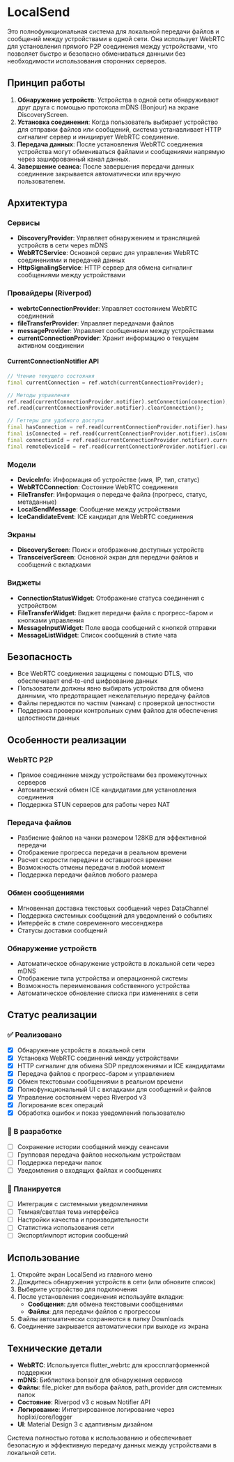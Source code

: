# LocalSend

Это полнофункциональная система для локальной передачи файлов и сообщений между устройствами в одной сети. Она использует WebRTC для установления прямого P2P соединения между устройствами, что позволяет быстро и безопасно обмениваться данными без необходимости использования сторонних серверов.

## Принцип работы

1. **Обнаружение устройств**: Устройства в одной сети обнаруживают друг друга с помощью протокола mDNS (Bonjour) на экране DiscoveryScreen.
2. **Установка соединения**: Когда пользователь выбирает устройство для отправки файлов или сообщений, система устанавливает HTTP сигналинг сервер и инициирует WebRTC соединение.
3. **Передача данных**: После установления WebRTC соединения устройства могут обмениваться файлами и сообщениями напрямую через зашифрованный канал данных.
4. **Завершение сеанса**: После завершения передачи данных соединение закрывается автоматически или вручную пользователем.

## Архитектура

### Сервисы

- **DiscoveryProvider**: Управляет обнаружением и трансляцией устройств в сети через mDNS
- **WebRTCService**: Основной сервис для управления WebRTC соединениями и передачей данных
- **HttpSignalingService**: HTTP сервер для обмена сигналинг сообщениями между устройствами

### Провайдеры (Riverpod)

- **webrtcConnectionProvider**: Управляет состоянием WebRTC соединений
- **fileTransferProvider**: Управляет передачами файлов
- **messageProvider**: Управляет сообщениями между устройствами
- **currentConnectionProvider**: Хранит информацию о текущем активном соединении

#### CurrentConnectionNotifier API

```dart
// Чтение текущего состояния
final currentConnection = ref.watch(currentConnectionProvider);

// Методы управления
ref.read(currentConnectionProvider.notifier).setConnection(connection);
ref.read(currentConnectionProvider.notifier).clearConnection();

// Геттеры для удобного доступа
final hasConnection = ref.read(currentConnectionProvider.notifier).hasActiveConnection;
final isConnected = ref.read(currentConnectionProvider.notifier).isConnected;
final connectionId = ref.read(currentConnectionProvider.notifier).currentConnectionId;
final remoteDeviceId = ref.read(currentConnectionProvider.notifier).currentRemoteDeviceId;
```

### Модели

- **DeviceInfo**: Информация об устройстве (имя, IP, тип, статус)
- **WebRTCConnection**: Состояние WebRTC соединения
- **FileTransfer**: Информация о передаче файла (прогресс, статус, метаданные)
- **LocalSendMessage**: Сообщение между устройствами
- **IceCandidateEvent**: ICE кандидат для WebRTC соединения

### Экраны

- **DiscoveryScreen**: Поиск и отображение доступных устройств
- **TransceiverScreen**: Основной экран для передачи файлов и сообщений с вкладками

### Виджеты

- **ConnectionStatusWidget**: Отображение статуса соединения с устройством
- **FileTransferWidget**: Виджет передачи файла с прогресс-баром и кнопками управления
- **MessageInputWidget**: Поле ввода сообщений с кнопкой отправки
- **MessageListWidget**: Список сообщений в стиле чата

## Безопасность

- Все WebRTC соединения защищены с помощью DTLS, что обеспечивает end-to-end шифрование данных
- Пользователи должны явно выбирать устройства для обмена данными, что предотвращает нежелательную передачу файлов
- Файлы передаются по частям (чанкам) с проверкой целостности
- Поддержка проверки контрольных сумм файлов для обеспечения целостности данных

## Особенности реализации

### WebRTC P2P

- Прямое соединение между устройствами без промежуточных серверов
- Автоматический обмен ICE кандидатами для установления соединения
- Поддержка STUN серверов для работы через NAT

### Передача файлов

- Разбиение файлов на чанки размером 128KB для эффективной передачи
- Отображение прогресса передачи в реальном времени
- Расчет скорости передачи и оставшегося времени
- Возможность отмены передачи в любой момент
- Поддержка передачи файлов любого размера

### Обмен сообщениями

- Мгновенная доставка текстовых сообщений через DataChannel
- Поддержка системных сообщений для уведомлений о событиях
- Интерфейс в стиле современного мессенджера
- Статусы доставки сообщений

### Обнаружение устройств

- Автоматическое обнаружение устройств в локальной сети через mDNS
- Отображение типа устройства и операционной системы
- Возможность переименования собственного устройства
- Автоматическое обновление списка при изменениях в сети

## Статус реализации

### ✅ Реализовано

- [x] Обнаружение устройств в локальной сети
- [x] Установка WebRTC соединений между устройствами  
- [x] HTTP сигналинг для обмена SDP предложениями и ICE кандидатами
- [x] Передача файлов с прогресс-баром и управлением
- [x] Обмен текстовыми сообщениями в реальном времени
- [x] Полнофункциональный UI с вкладками для сообщений и файлов
- [x] Управление состоянием через Riverpod v3
- [x] Логирование всех операций
- [x] Обработка ошибок и показ уведомлений пользователю

### 🔄 В разработке

- [ ] Сохранение истории сообщений между сеансами
- [ ] Групповая передача файлов нескольким устройствам
- [ ] Поддержка передачи папок
- [ ] Уведомления о входящих файлах и сообщениях

### 🚀 Планируется

- [ ] Интеграция с системными уведомлениями
- [ ] Темная/светлая тема интерфейса
- [ ] Настройки качества и производительности
- [ ] Статистика использования сети
- [ ] Экспорт/импорт истории сообщений

## Использование

1. Откройте экран LocalSend из главного меню
2. Дождитесь обнаружения устройств в сети (или обновите список)  
3. Выберите устройство для подключения
4. После установления соединения используйте вкладки:
   - **Сообщения**: для обмена текстовыми сообщениями
   - **Файлы**: для передачи файлов с прогрессом
5. Файлы автоматически сохраняются в папку Downloads
6. Соединение закрывается автоматически при выходе из экрана

## Технические детали

- **WebRTC**: Используется flutter_webrtc для кроссплатформенной поддержки
- **mDNS**: Библиотека bonsoir для обнаружения сервисов
- **Файлы**: file_picker для выбора файлов, path_provider для системных папок  
- **Состояние**: Riverpod v3 с новым Notifier API
- **Логирование**: Интегрированное логирование через hoplixi/core/logger
- **UI**: Material Design 3 с адаптивным дизайном

Система полностью готова к использованию и обеспечивает безопасную и эффективную передачу данных между устройствами в локальной сети.